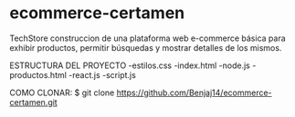 # ecommerce-certamen

TechStore construccion de una plataforma web
e-commerce básica para exhibir productos, permitir búsquedas y
mostrar detalles de los mismos.


ESTRUCTURA DEL PROYECTO
-estilos.css
-index.html
-node.js
-productos.html
-react.js
-script.js

COMO CLONAR:
$ git clone https://github.com/Benjaj14/ecommerce-certamen.git

